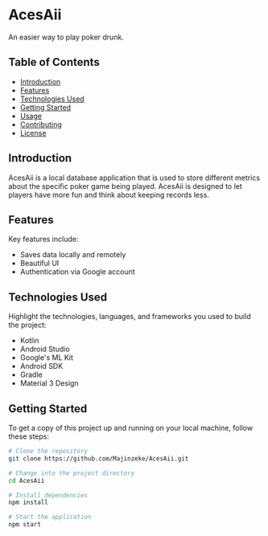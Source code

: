 # AcesAii

An easier way to play poker drunk. 

## Table of Contents

- [Introduction](#introduction)
- [Features](#features)
- [Technologies Used](#technologies-used)
- [Getting Started](#getting-started)
- [Usage](#usage)
- [Contributing](#contributing)
- [License](#license)

## Introduction


AcesAii is a local database application that is used to store different 
metrics about the specific poker game being played. 
AcesAii is designed to let players have more fun and think
about keeping records less. 


## Features

Key features include:
- Saves data locally and remotely 
- Beautiful UI
- Authentication via Google account 

## Technologies Used

Highlight the technologies, languages, and frameworks you used to build the project:
- Kotlin 
- Android Studio 
- Google's ML Kit
- Android SDK
- Gradle
- Material 3 Design 

## Getting Started

To get a copy of this project up and running on your local machine, follow these steps:

```bash
# Clone the repository
git clone https://github.com/Majinzeke/AcesAii.git

# Change into the project directory
cd AcesAii

# Install dependencies
npm install

# Start the application
npm start

